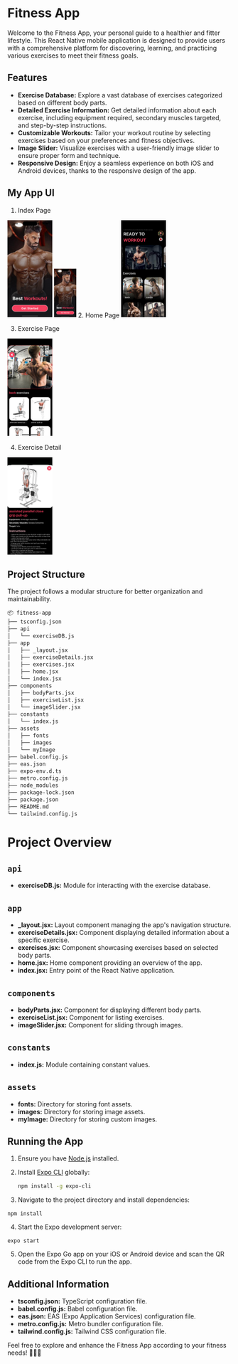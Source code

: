 # Fitness App

Welcome to the Fitness App, your personal guide to a healthier and fitter lifestyle. This React Native mobile application is designed to provide users with a comprehensive platform for discovering, learning, and practicing various exercises to meet their fitness goals.

## Features

- **Exercise Database:** Explore a vast database of exercises categorized based on different body parts.
- **Detailed Exercise Information:** Get detailed information about each exercise, including equipment required, secondary muscles targeted, and step-by-step instructions.
- **Customizable Workouts:** Tailor your workout routine by selecting exercises based on your preferences and fitness objectives.
- **Image Slider:** Visualize exercises with a user-friendly image slider to ensure proper form and technique.
- **Responsive Design:** Enjoy a seamless experience on both iOS and Android devices, thanks to the responsive design of the app.

## My App UI
1. Index Page

<img src="./assets/myImage/first_page.png" alt="Index Page" style="width: 20%; height: 30%;">

<img src="./assets/myImage/first_page.png" alt="Index Page" style="width: 10%; height: 20%;">
2. Home Page
<img src="./assets/myImage/home.png" alt="Home Page" style="width: 20%; height: 30%;">

3. Exercise Page
<img src="./assets/myImage/exercise.png" alt="Exercise Page" style="width: 20%; height: 30%;">

4. Exercise Detail
<img src="./assets/myImage/exercise_detail_1.png" alt="Exercise Detail Page" style="width: 20%; height: 30%;">

## Project Structure

The project follows a modular structure for better organization and maintainability.
```
📦 fitness-app
├── tsconfig.json
├── api
│   └── exerciseDB.js
├── app
│   ├── _layout.jsx
│   ├── exerciseDetails.jsx
│   ├── exercises.jsx
│   ├── home.jsx
│   └── index.jsx
├── components
│   ├── bodyParts.jsx
│   ├── exerciseList.jsx
│   └── imageSlider.jsx
├── constants
│   └── index.js
├── assets
│   ├── fonts
│   ├── images
│   └── myImage
├── babel.config.js
├── eas.json
├── expo-env.d.ts
├── metro.config.js
├── node_modules
├── package-lock.json
├── package.json
├── README.md
└── tailwind.config.js
```

# Project Overview

## `api`

- **exerciseDB.js:** Module for interacting with the exercise database.

## `app`

- **\_layout.jsx:** Layout component managing the app's navigation structure.
- **exerciseDetails.jsx:** Component displaying detailed information about a specific exercise.
- **exercises.jsx:** Component showcasing exercises based on selected body parts.
- **home.jsx:** Home component providing an overview of the app.
- **index.jsx:** Entry point of the React Native application.

## `components`

- **bodyParts.jsx:** Component for displaying different body parts.
- **exerciseList.jsx:** Component for listing exercises.
- **imageSlider.jsx:** Component for sliding through images.

## `constants`

- **index.js:** Module containing constant values.

## `assets`

- **fonts:** Directory for storing font assets.
- **images:** Directory for storing image assets.
- **myImage:** Directory for storing custom images.

## Running the App

1. Ensure you have [Node.js](https://nodejs.org/) installed.
2. Install [Expo CLI](https://docs.expo.dev/get-started/installation/) globally:

   ```bash
   npm install -g expo-cli
    ```
3. Navigate to the project directory and install dependencies:
```
npm install
```

4. Start the Expo development server:
```
expo start
```
5. Open the Expo Go app on your iOS or Android device and scan the QR code from the Expo CLI to run the app.
## Additional Information

- **tsconfig.json:** TypeScript configuration file.
- **babel.config.js:** Babel configuration file.
- **eas.json:** EAS (Expo Application Services) configuration file.
- **metro.config.js:** Metro bundler configuration file.
- **tailwind.config.js:** Tailwind CSS configuration file.

Feel free to explore and enhance the Fitness App according to your fitness needs! 🏋️‍♂️💪

